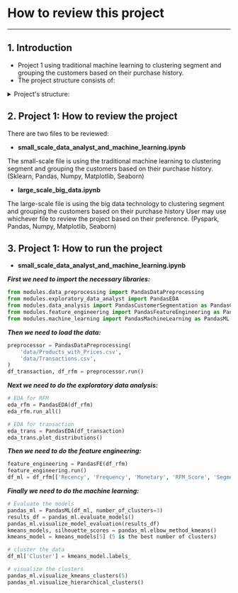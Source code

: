 # How to review this project
***
## 1. Introduction
- Project 1 using traditional machine learning to clustering segment and grouping the customers based on their purchase history.
- The project structure consists of:
<details>
  <summary>Project's structure:</summary>

```
Final
    powerpoint.pptx
    README.md
    .streamlit
    ├── config.toml (GUI color setting)
    
    GUI
    ├── style.css (font style for the GUI)
    ├── streamlit_ui.py (main file of the GUI)
    ├── img
    │   ├── All the images used in the GUI
    ├── modules
    │   ├── backend
    │   │   ├── recommendation_system.py (Handle the calculation of the recommendation system of project 2)
    │   ├── pages
    │   │   ├── homepage.py (Homepage of the GUI)
    │   │   ├── about_us.py (About us page)
    │   │   ├── how_it_works.py (How it works page)
    │   │   ├── customer_segmentation.py (Project 1 main page)
    │   │   ├── collaborative_filtering.py (Project 2 page)
    │   │   ├── content_based_filtering.py (Project 2 page)
    │   ├── sidebar.py (Work as the main nevigation bar)
    │   ├── page_manager.py (Handle the page navigation)
    │   ├── widgets.py (Handle the custom widgets of the GUI)

    Project_1
    ├── data
    │   ├── raw (Products_with_Prices.csv, Transactions.csv)
    │   └── demo (e-commerce.csv, demo_e_commerce.ipynb)
    ├── modules
    │   ├── data_preprocessing.py (Handle the data preprocessing of project 1)
    │   ├── machine_learning.py (Handle the machine learning of project 1)
    │   ├── feature_engineering.py (Handle the feature engineering of project 1)
    │   ├── data_analysis.py (Handle the data analysis of project 1)
    │   ├── exploratory_data_analyst.py (Handle the exploratory data analyst of project 1)
    ├── notebooks
    │   ├── pandas_previewer.ipynb (Preview the data of project 1, only the first step)
    ├── small_scale_data_analyst_and_machine_learning.ipynb (Project 1 main file)
    ├── large_scale_big_data.ipynb (Project 1 main file)
```
</details>

## 2. Project 1: How to review the project
There are two files to be reviewed:
- **small_scale_data_analyst_and_machine_learning.ipynb**

The small-scale file is using the traditional machine learning to clustering segment
and grouping the customers based on their purchase history.
  (Sklearn, Pandas, Numpy, Matplotlib, Seaborn) 

- **large_scale_big_data.ipynb**

The large-scale file is using the big data technology to clustering segment and grouping the customers based on their purchase history
User may use whichever file to review the project based on their preference.
(Pyspark, Pandas, Numpy, Matplotlib, Seaborn)

## 3. Project 1: How to run the project
- **small_scale_data_analyst_and_machine_learning.ipynb**

***First we need to import the necessary libraries:***
```python
from modules.data_preprocessing import PandasDataPreprocessing
from modules.exploratory_data_analyst import PandasEDA
from modules.data_analysis import PandasCustomerSegmentation as PandasCS
from modules.feature_engineering import PandasFeatureEngineering as PandasFE
from modules.machine_learning import PandasMachineLearning as PandasML
```

***Then we need to load the data:***
```python
preprocessor = PandasDataPreprocessing(
    'data/Products_with_Prices.csv',
    'data/Transactions.csv',
)
df_transaction, df_rfm = preprocessor.run()
```

***Next we need to do the exploratory data analysis:***
```python
# EDA for RFM
eda_rfm = PandasEDA(df_rfm)
eda_rfm.run_all()

# EDA for transaction
eda_trans = PandasEDA(df_transaction)
eda_trans.plot_distributions()
```

***Then we need to do the feature engineering:***
```python
feature_engineering = PandasFE(df_rfm)
feature_engineering.run()
df_ml = df_rfm[['Recency', 'Frequency', 'Monetary', 'RFM_Score', 'Segment_Encoded']]
```

***Finally we need to do the machine learning:***
```python 
# Evaluate the models
pandas_ml = PandasML(df_ml, number_of_clusters=3)
results_df = pandas_ml.evaluate_models()
pandas_ml.visualize_model_evaluation(results_df)
kmeans_models, silhouette_scores = pandas_ml.elbow_method_kmeans()
kmeans_model = kmeans_models[5] (5 is the best number of clusters)

# cluster the data
df_ml['Cluster'] = kmeans_model.labels_

# visualize the clusters
pandas_ml.visualize_kmeans_clusters(5)
pandas_ml.visualize_hierarchical_clusters()
```

